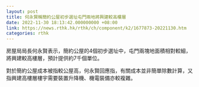 ```yaml
---
layout: post
title: 何永賢稱簡約公屋初步選址屯門兩地將興建較高樓層
date: 2022-11-30 18:13:42.000000000 +08:00
link: https://news.rthk.hk/rthk/ch/component/k2/1677873-20221130.htm
categories: rthk
---
```


房屋局局長何永賢表示，簡約公屋的4個初步選址中，屯門兩塊地面積相對較細，將興建較高樓層，預計提供約7千個單位。

對於簡約公屋成本被指較公屋高，何永賢回應指，有關成本並非簡單除數計算，又指興建高樓層樓宇需要裝置升降機、機電裝備亦較複雜。
